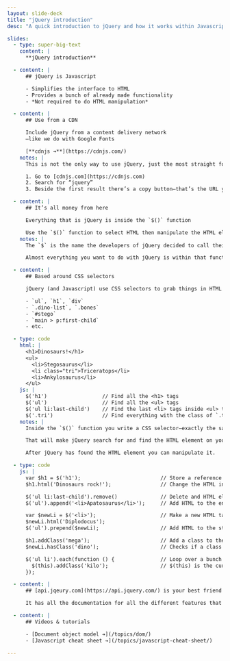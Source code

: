 ```yaml
---
layout: slide-deck
title: "jQuery introduction"
desc: "A quick introduction to jQuery and how it works within Javascript while simplifying writing some code."

slides:
  - type: super-big-text
    content: |
      **jQuery introduction**

  - content: |
      ## jQuery is Javascript

      - Simplifies the interface to HTML
      - Provides a bunch of already made functionality
      - *Not required to do HTML manipulation*

  - content: |
      ## Use from a CDN

      Include jQuery from a content delivery network
      —like we do with Google Fonts

      [**cdnjs ➔**](https://cdnjs.com/)
    notes: |
      This is not the only way to use jQuery, just the most straight forward.

      1. Go to [cdnjs.com](https://cdnjs.com)
      2. Search for “jquery”
      3. Beside the first result there’s a copy button—that’s the URL you’ll need for the `<script>` tag

  - content: |
      ## It’s all money from here

      Everything that is jQuery is inside the `$()` function

      Use the `$()` function to select HTML then manipulate the HTML element
    notes: |
      The `$` is the name the developers of jQuery decided to call their main function.

      Almost everything you want to do with jQuery is within that function.

  - content: |
      ## Based around CSS selectors

      jQuery (and Javascript) use CSS selectors to grab things in HTML

      - `ul`, `h1`, `div`
      - `.dino-list`, `.bones`
      - `#stego`
      - `main > p:first-child`
      - etc.

  - type: code
    html: |
      <h1>Dinosaurs!</h1>
      <ul>
        <li>Stegosaurus</li>
        <li class="tri">Triceratops</li>
        <li>Ankylosaurus</li>
      </ul>
    js: |
      $('h1')                  // Find all the <h1> tags
      $('ul')                  // Find all the <ul> tags
      $('ul li:last-child')    // Find the last <li> tags inside <ul> tags
      $('.tri')                // Find everything with the class of `.tri`
    notes: |
      Inside the `$()` function you write a CSS selector—exactly the same as you’d write in CSS.

      That will make jQuery search for and find the HTML element on your page.

      After jQuery has found the HTML element you can manipulate it.

  - type: code
    js: |
      var $h1 = $('h1');                          // Store a reference to the HTML element
      $h1.html('Dinosaurs rock!');                // Change the HTML inside the <h1>

      $('ul li:last-child').remove()              // Delete and HTML element
      $('ul').append('<li>Apatosaurus</li>');     // Add HTML to the end of the element

      var $newLi = $('<li>');                     // Make a new HTML tag, notice the `<>`
      $newLi.html('Diplodocus');
      $('ul').prepend($newLi);                    // Add HTML to the start of an element

      $h1.addClass('mega');                       // Add a class to the HTML element
      $newLi.hasClass('dino');                    // Checks if a class exists

      $('ul li').each(function () {               // Loop over a bunch of HTML elements
        $(this).addClass('kilo');                 // $(this) is the current HTML element
      });

  - content: |
      ## [api.jqeury.com](https://api.jquery.com/) is your best friend

      It has all the documentation for all the different features that are built into jQuery

  - content: |
      ## Videos & tutorials

      - [Document object model ➔](/topics/dom/)
      - [Javascript cheat sheet ➔](/topics/javascript-cheat-sheet/)

---
```

